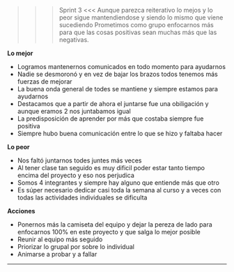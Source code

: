 >>> Sprint 3 <<<
Aunque parezca reiterativo lo mejos y lo peor sigue mantendiendose y siendo lo mismo que viene sucediendo
Prometimos como grupo enfocarnos más para que las cosas positivas sean muchas más que las negativas.

**Lo mejor**
- Logramos mantenernos comunicados en todo momento para ayudarnos	
- Nadie se desmoronó y en vez de bajar los brazos todos tenemos más fuerzas de mejorar
- La buena onda general de todes se mantiene y siempre estamos para ayudarnos
- Destacamos que a partir de ahora el juntarse fue una obiligación y aunque eramos 2 nos juntabamos igual	
- La predisposición de aprender por más que costaba siempre fue positiva	
- Siempre hubo buena comunicación entre lo que se hizo y faltaba hacer

**Lo peor**

- Nos faltó juntarnos todes juntes más veces
- Al tener clase tan seguido es muy dificil poder estar tanto tiempo encima del proyecto y eso nos perjudica
- Somos 4 integrantes y siempre hay alguno que entiende más que otro
- Es súper necesario dedicar casi toda la semana al curso y a veces con todas las actividades individuales se dificulta

**Acciones**

- Ponernos más la camiseta del equipo y dejar la pereza de lado para enfocarnos 100% en este proyecto y que salga lo mejor posible
- Reunir al equipo más seguido
- Priorizar lo grupal por sobre lo individual
- Animarse a probar y a fallar

-----------------------------------